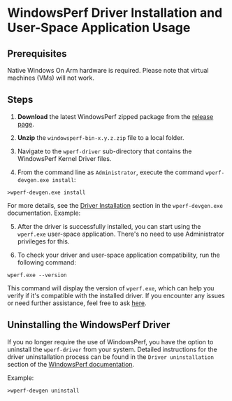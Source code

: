 # WindowsPerf Driver Installation and User-Space Application Usage

## Prerequisites

Native Windows On Arm hardware is required. Please note that virtual machines (VMs) will not work.

## Steps

1. **Download** the latest WindowsPerf zipped package from the [release page](https://gitlab.com/Linaro/WindowsPerf/windowsperf/-/releases).

2. **Unzip** the `windowsperf-bin-x.y.z.zip` file to a local folder.

3. Navigate to the `wperf-driver` sub-directory that contains the WindowsPerf Kernel Driver files.

4. From the command line as `Administrator`, execute the command `wperf-devgen.exe install`:

```
>wperf-devgen.exe install
```

For more details, see the [Driver Installation](https://gitlab.com/Linaro/WindowsPerf/windowsperf/-/blob/main/wperf-devgen/README.md#driver-installation) section in the `wperf-devgen.exe` documentation. Example:

5. After the driver is successfully installed, you can start using the `wperf.exe` user-space application. There's no need to use Administrator privileges for this.

6. To check your driver and user-space application compatibility, run the following command:

```shell
wperf.exe --version
```

This command will display the version of `wperf.exe`, which can help you verify if it's compatible with the installed driver. If you encounter any issues or need further assistance, feel free to ask [here](https://gitlab.com/Linaro/WindowsPerf/windowsperf/-/issues).

## Uninstalling the WindowsPerf Driver

If you no longer require the use of WindowsPerf, you have the option to uninstall the `wperf-driver` from your system. Detailed instructions for the driver uninstallation process can be found in the `Driver uninstallation` section of the [WindowsPerf documentation](https://gitlab.com/Linaro/WindowsPerf/windowsperf/-/blob/main/wperf-devgen/README.md#driver-uninstallation).

Example:

```
>wperf-devgen uninstall
```
